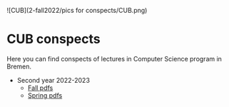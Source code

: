 ![CUB](2-fall2022/pics for conspects/CUB.png)

# CUB conspects

Here you can find conspects of lectures in Computer Science program in Bremen.



- Second year 2022-2023
  - [Fall pdfs](./2-fall2022/pdf/)
  - [Spring pdfs](./2-spring2023/pdf/)
